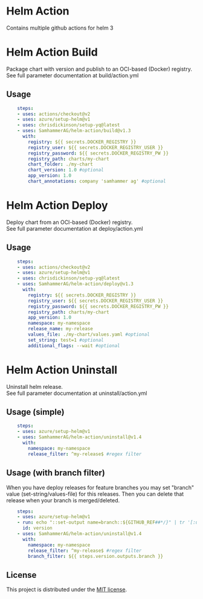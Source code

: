 # Helm Action

Contains multiple github actions for helm 3

# Helm Action Build

Package chart with version and publish to an OCI-based (Docker) registry.\
See full parameter documentation at build/action.yml

## Usage

```yaml
    steps:
    - uses: actions/checkout@v2
    - uses: azure/setup-helm@v1
    - uses: chrisdickinson/setup-yq@latest
    - uses: SamhammerAG/helm-action/build@v1.3
      with:
        registry: ${{ secrets.DOCKER_REGISTRY }}
        registry_user: ${{ secrets.DOCKER_REGISTRY_USER }}
        registry_password: ${{ secrets.DOCKER_REGISTRY_PW }}
        registry_path: charts/my-chart
        chart_folder: ./my-chart
        chart_version: 1.0 #optional
        app_version: 1.0
        chart_annotations: company 'samhammer ag' #optional
```

# Helm Action Deploy

Deploy chart from an OCI-based (Docker) registry.\
See full parameter documentation at deploy/action.yml

## Usage

```yaml
    steps:
    - uses: actions/checkout@v2
    - uses: azure/setup-helm@v1
    - uses: chrisdickinson/setup-yq@latest
    - uses: SamhammerAG/helm-action/deploy@v1.3
      with:
        registry: ${{ secrets.DOCKER_REGISTRY }}
        registry_user: ${{ secrets.DOCKER_REGISTRY_USER }}
        registry_password: ${{ secrets.DOCKER_REGISTRY_PW }}
        registry_path: charts/my-chart
        app_version: 1.0
        namespace: my-namespace
        release_name: my-release
        values_file: ./my-chart/values.yaml #optional
        set_string: test=1 #optional
        additional_flags: --wait #optional
```

# Helm Action Uninstall

Uninstall helm release.\
See full parameter documentation at uninstall/action.yml

## Usage (simple)

```yaml
    steps:
    - uses: azure/setup-helm@v1
    - uses: SamhammerAG/helm-action/uninstall@v1.4
      with:
        namespace: my-namespace
        release_filter: ^my-release$ #regex filter
```

## Usage (with branch filter)

When you have deploy releases for feature branches you may set "branch" value (set-string/values-file) for this releases.
Then you can delete that release when your branch is merged/deleted.

```yaml
    steps:
    - uses: azure/setup-helm@v1
    - run: echo "::set-output name=branch::${GITHUB_REF##*/}" | tr '[:upper:]' '[:lower:]'
      id: version    
    - uses: SamhammerAG/helm-action/uninstall@v1.4
      with:
        namespace: my-namespace
        release_filter: ^my-release$ #regex filter
        branch_filter: ${{ steps.version.outputs.branch }}
```

## License

This project is distributed under the [MIT license](LICENSE.md).
